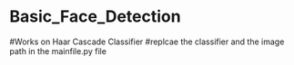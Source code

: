 # Basic_Face_Detection
#Works on Haar Cascade Classifier
#replcae the classifier and the image path in the mainfile.py file

